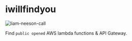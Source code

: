 # iwillfindyou
![liam-neeson-call](https://github.com/asbubam/iwillfindyou/assets/1094945/311a28e8-8436-48b2-b2b6-d72d9e8f4973)

Find `public opened` AWS lambda functions & API Gateway.  
